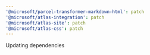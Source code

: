 ```yaml
---
'@microsoft/parcel-transformer-markdown-html': patch
'@microsoft/atlas-integration': patch
'@microsoft/atlas-site': patch
'@microsoft/atlas-css': patch
---
```


Updating dependencies
